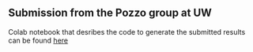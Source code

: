 ## Submission from the Pozzo group at UW 

Colab notebook that desribes the code to generate the submitted results can be found [here](https://colab.research.google.com/drive/1LjVZvm4CQaf7lgtAk_OQ8R_mklGOe9U3?usp=sharing)
